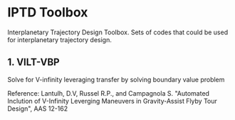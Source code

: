 # IPTD Toolbox
Interplanetary Trajectory Design Toolbox. Sets of codes that could be used for interplanetary trajectory design. 

## 1. VILT-VBP
Solve for V-infinity leveraging transfer by solving boundary value problem

Reference: Lantulh, D.V, Russel R.P., and Campagnola S. "Automated Inclution of V-Infinity Leverging Maneuvers in Gravity-Assist Flyby Tour Design", AAS 12-162
